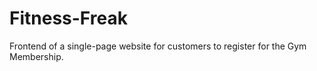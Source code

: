 # Fitness-Freak
Frontend of a single-page website for customers to register for the Gym Membership.
